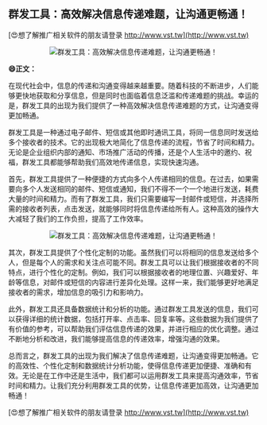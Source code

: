 ## **群发工具：高效解决信息传递难题，让沟通更畅通！**

[😍想了解推广相关软件的朋友请登录 http://www.vst.tw](http://www.vst.tw)

 <center><img src="https://vst.tw/MP4/tuiguang/png/0.png" alt="群发工具：高效解决信息传递难题，让沟通更畅通！"></center>

**😄正文：**

在现代社会中，信息的传递和沟通变得越来越重要。随着科技的不断进步，人们能够更快地获取和分享信息，但是同时也面临着信息泛滥和传递难题的挑战。幸运的是，群发工具的出现为我们提供了一种高效解决信息传递难题的方式，让沟通变得更加畅通。

群发工具是一种通过电子邮件、短信或其他即时通讯工具，将同一信息同时发送给多个接收者的技术。它的出现极大地简化了信息传递的流程，节省了时间和精力。无论是企业组织内部的通知、市场推广活动的传播，还是个人生活中的邀约、祝福，群发工具都能够帮助我们高效地传递信息，实现快速沟通。

首先，群发工具提供了一种便捷的方式向多个人传递相同的信息。在过去，如果需要向多个人发送相同的邮件、短信或通知，我们不得不一个一个地进行发送，耗费大量的时间和精力。而有了群发工具，我们只需要编写一封邮件或短信，并选择所需的接收者列表，点击发送，就能够同时将信息传递给所有人。这种高效的操作大大减轻了我们的工作负担，提高了工作效率。

 <center><img src="https://vst.tw/MP4/tuiguang/png/8.png" alt="群发工具：高效解决信息传递难题，让沟通更畅通！"></center>

其次，群发工具提供了个性化定制的功能。虽然我们可以将相同的信息发送给多个人，但是每个人的需求和关注点可能不同。群发工具可以让我们根据接收者的不同特点，进行个性化的定制。例如，我们可以根据接收者的地理位置、兴趣爱好、年龄等信息，对邮件或短信的内容进行差异化处理。这样一来，我们能够更好地满足接收者的需求，增加信息的吸引力和影响力。

此外，群发工具还具备数据统计和分析的功能。通过群发工具发送的信息，我们可以获得详细的统计数据，包括打开率、点击率、回复率等。这些数据为我们提供了有价值的参考，可以帮助我们评估信息传递的效果，并进行相应的优化调整。通过不断地分析和改进，我们能够提高信息的传递效率，增强沟通的效果。

总而言之，群发工具的出现为我们解决了信息传递难题，让沟通变得更加畅通。它的高效性、个性化定制和数据统计分析功能，使得信息传递更加便捷、准确和有效。无论是在工作中还是生活中，我们都可以运用群发工具来提高沟通效率，节省时间和精力。让我们充分利用群发工具的优势，让信息传递更加高效，让沟通更加畅通！

[😍想了解推广相关软件的朋友请登录 http://www.vst.tw](http://www.vst.tw)



